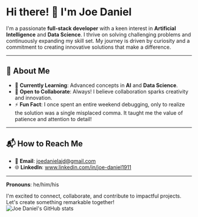 # Hi there! 👋 I'm **Joe Daniel**

I'm a passionate **full-stack developer** with a keen interest in **Artificial Intelligence** and **Data Science**. I thrive on solving challenging problems and continuously expanding my skill set. My journey is driven by curiosity and a commitment to creating innovative solutions that make a difference.

---

## 🚀 **About Me**  
- 🌱 **Currently Learning**: Advanced concepts in **AI** and **Data Science**.  
- 💬 **Open to Collaborate**: Always! I believe collaboration sparks creativity and innovation.  
- ⚡ **Fun Fact**: I once spent an entire weekend debugging, only to realize the solution was a single misplaced comma. It taught me the value of patience and attention to detail!  

---

## 📬 **How to Reach Me**  
- 📧 **Email**: [joedanielajd@gmail.com](mailto:joedanielajd@gmail.com)  
- 🌐 **LinkedIn**: www.linkedin.com/in/joe-daniel1911 

---

**Pronouns**: he/him/his  

I'm excited to connect, collaborate, and contribute to impactful projects. Let's create something remarkable together!  
![Joe Daniel's GitHub stats](https://github-readme-stats.vercel.app/api?username=joedanields&show_icons=true&theme=transparent)
